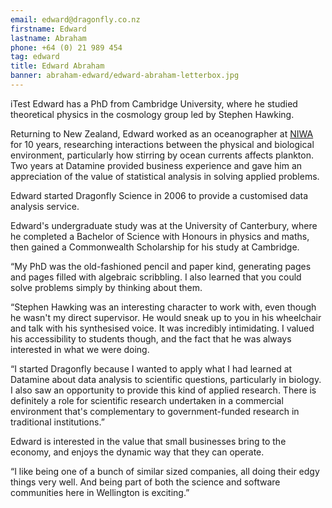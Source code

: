```yaml
---
email: edward@dragonfly.co.nz
firstname: Edward
lastname: Abraham
phone: +64 (0) 21 989 454
tag: edward
title: Edward Abraham
banner: abraham-edward/edward-abraham-letterbox.jpg
---
```


iTest Edward has a PhD from Cambridge University, where he studied theoretical
physics in the cosmology group led by Stephen Hawking.

Returning to New Zealand, Edward worked as an oceanographer at
[NIWA](http://www.niwa.co.nz) for 10 years, researching interactions between
the physical and biological environment, particularly how stirring by ocean
currents affects plankton. Two years at Datamine provided business experience
and gave him an appreciation of the value of statistical analysis in solving
applied problems.

Edward started Dragonfly Science in 2006 to provide a customised data analysis
service.

Edward's undergraduate study was at the University of Canterbury, where he
completed a Bachelor of Science with Honours in physics and maths, then gained
a Commonwealth Scholarship for his study at Cambridge.

“My PhD was the old-fashioned pencil and paper kind, generating pages and pages
filled with algebraic scribbling. I also learned that you could solve problems
simply by thinking about them.

“Stephen Hawking was an interesting character to work with, even though he
wasn't my direct supervisor. He would sneak up to you in his wheelchair and
talk with his synthesised voice. It was incredibly intimidating. I valued his
accessibility to students though, and the fact that he was always interested in
what we were doing.

“I started Dragonfly because I wanted to apply what I had learned at Datamine
about data analysis to scientific questions, particularly in biology. I also
saw an opportunity to provide this kind of applied research. There is
definitely a role for scientific research undertaken in a commercial
environment that's complementary to government-funded research in traditional
institutions.”

Edward is interested in the value that small businesses bring to the economy,
and enjoys the dynamic way that they can operate.

“I like being one of a bunch of similar sized companies, all doing their edgy
things very well. And being part of both the science and software communities
here in Wellington is exciting.”

